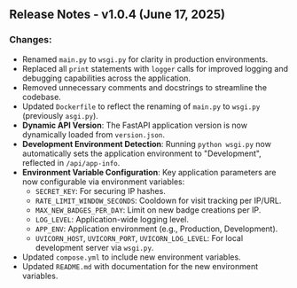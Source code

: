 ## Release Notes - v1.0.4 (June 17, 2025)

### Changes:
- Renamed `main.py` to `wsgi.py` for clarity in production environments.
- Replaced all `print` statements with `logger` calls for improved logging and debugging capabilities across the application.
- Removed unnecessary comments and docstrings to streamline the codebase.
- Updated `Dockerfile` to reflect the renaming of `main.py` to `wsgi.py` (previously `asgi.py`).
- **Dynamic API Version**: The FastAPI application version is now dynamically loaded from `version.json`.
- **Development Environment Detection**: Running `python wsgi.py` now automatically sets the application environment to "Development", reflected in `/api/app-info`.
- **Environment Variable Configuration**: Key application parameters are now configurable via environment variables:
    - `SECRET_KEY`: For securing IP hashes.
    - `RATE_LIMIT_WINDOW_SECONDS`: Cooldown for visit tracking per IP/URL.
    - `MAX_NEW_BADGES_PER_DAY`: Limit on new badge creations per IP.
    - `LOG_LEVEL`: Application-wide logging level.
    - `APP_ENV`: Application environment (e.g., Production, Development).
    - `UVICORN_HOST`, `UVICORN_PORT`, `UVICORN_LOG_LEVEL`: For local development server via `wsgi.py`.
- Updated `compose.yml` to include new environment variables.
- Updated `README.md` with documentation for the new environment variables.
